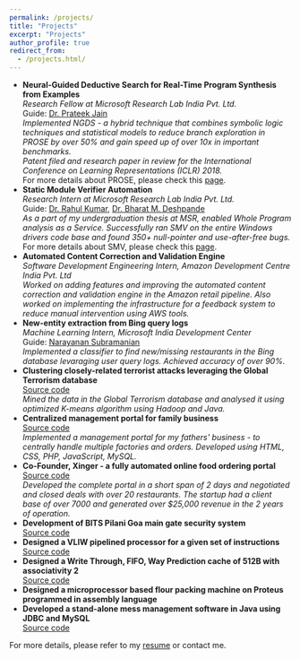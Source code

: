 ```yaml
---
permalink: /projects/
title: "Projects"
excerpt: "Projects"
author_profile: true
redirect_from: 
  - /projects.html/
---
```


* **Neural-Guided Deductive Search for Real-Time Program Synthesis from Examples**  
 *Research Fellow at Microsoft Research Lab India Pvt. Ltd.*  
 Guide: [Dr. Prateek Jain](https://www.microsoft.com/en-us/research/people/prajain/)  
 *Implemented NGDS - a hybrid technique that combines symbolic logic techniques and statistical models to reduce branch exploration in PROSE by over 50% and gain speed up of over 10x in important benchmarks.*  
 *Patent filed and research paper in review for the International Conference on Learning Representations (ICLR) 2018.*  
 For more details about PROSE, please check this [page](https://microsoft.github.io/prose/).        
* **Static Module Verifier Automation**  
 *Research Intern at Microsoft Research Lab India Pvt. Ltd.*  
 Guide: [Dr. Rahul Kumar](https://www.microsoft.com/en-us/research/people/rahulku/), [Dr. Bharat M. Deshpande](http://www.bits-pilani.ac.in/goa/bmd/profile)  
 *As a part of my undergraduation thesis at MSR, enabled Whole Program analysis as a Service. Successfully ran SMV on the entire Windows drivers code base and found 350+ null-pointer and use-after-free bugs.*  
 For more details about SMV, please check this [page](https://github.com/Microsoft/Static-Module-Verifier).    
* **Automated Content Correction and Validation Engine**  
 *Software Development Engineering Intern, Amazon Development Centre India Pvt. Ltd*  
 *Worked on adding features and improving the automated content correction and validation engine in the Amazon retail pipeline. Also worked on implementing the infrastructure for a feedback system to reduce manual intervention using AWS tools.*  
* **New-entity extraction from Bing query logs**  
 *Machine Learning Intern, Microsoft India Development Center*  
 Guide: [Narayanan Subramanian](https://www.linkedin.com/in/narayanan-subramanian-1772802/)  
 *Implemented a classifier to find new/missing restaurants in the Bing database levaraging user query logs. Achieved accuracy of over 90%.*  
* **Clustering closely-related terrorist attacks leveraging the Global Terrorism database**  
 [Source code](https://github.com/abhimohta/Clustering-on-Global-Terrorism-Database)  
 *Mined the data in the Global Terrorism database and analysed it using optimized K-means algorithm using Hadoop and Java.*  
* **Centralized management portal for family business**  
 [Source code](https://github.com/abhimohta/Centralized-Management-Portal-for-Factories)  
 *Implemented a management portal for my fathers' business - to centrally handle multiple factories and orders. Developed using HTML, CSS, PHP, JavaScript, MySQL.*  
* **Co-Founder, Xinger - a fully automated online food ordering portal**  
 [Source code](https://github.com/abhimohta/Restaurant-Aggregating-Portal)  
 *Developed the complete portal in a short span of 2 days and negotiated and closed deals with over 20 restaurants. The startup had a client base of over 7000 and generated over $25,000 revenue in the 2 years of operation.*  
* **Development of BITS Pilani Goa main gate security system**  
 [Source code](https://github.com/abhimohta/Main-Gate-Security-System)  
* **Designed a VLIW pipelined processor for a given set of instructions**  
 [Source code](https://github.com/abhimohta/VLIW-Processor)  
* **Designed a Write Through, FIFO, Way Prediction cache of 512B with associativity 2**  
 [Source code](https://github.com/abhimohta/Cache-Design)  
* **Designed a microprocessor based flour packing machine on Proteus programmed in assembly language** 
* **Developed a stand-alone mess management software in Java using JDBC and MySQL**  
 [Source code](https://github.com/abhimohta/Mess-Management-Software)  
  
For more details, please refer to my [resume](https://abhimohta.github.io/files/resume.pdf) or contact me.  


